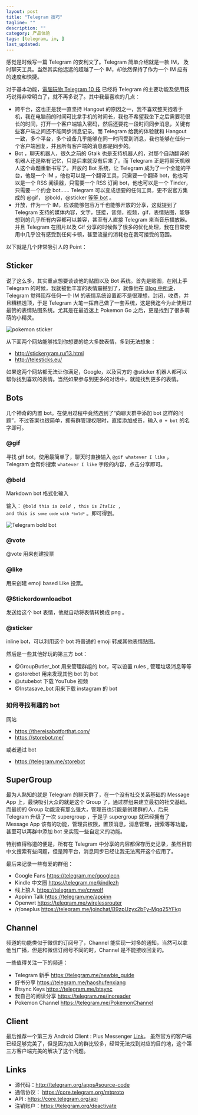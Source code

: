 ```yaml
---
layout: post
title: "Telegram 技巧"
tagline: ""
description: ""
category: 产品体验
tags: [telegram, im, ]
last_updated:
---
```



感觉是时候写一篇 Telegram 的安利文了。Telegram 简单介绍就是一款 IM， 及时聊天工具。当然其实他远远的超越了一个 IM，却依然保持了作为一个 IM 应有的速度和快捷。

对于基本功能，[電腦玩物 Telegram 10 技](http://www.playpcesor.com/2015/12/telegram-10.html) 已经将 Telegram 的主要功能及使用技巧说得非常明白了，就不再多说了。其中我最喜欢的几点：

- 跨平台，这也正是我一直坚持 Hangout 的原因之一，我不喜欢整天抱着手机，我在电脑前的时间可比拿手机的时间长，我也不希望我坐下之后需要花很长的时间，打开一个客户端输入密码，然后还要花一段时间同步消息，关键有些客户端之间还不能同步消息记录。而 Telegram 给我的体验就和 Hangout 一致，多个平台，多个设备几乎能够在同一时间受到消息，我也能够在任何一个客户端回复，并且所有客户端的消息都是同步的。
- Bot ，聊天机器人，很久之前的 Gtalk 也是支持机器人的，对那个自动翻译的机器人还是略有记忆，只是后来就没有后来了。而 Telegram 正是将聊天机器人这个命题重新书写了。开放的 Bot 系统，让 Telegram 成为了一个全能的平台，他是一个 IM ，他也可以是一个翻译工具，只需要一个翻译 bot，他也可以是一个 RSS 阅读器，只需要一个 RSS 订阅 bot，他也可以是一个 Tinder，只需要一个约会 bot...... Telegram 可以变成想要的任何工具，更不说官方集成的 @gif， @bold，@sticker [等等 bot](https://core.telegram.org/bots)  。
- 开放，作为一个 IM，应该能够包容万千也能够开放的分享，这就提到了 Telegram 支持的媒体内容，文字，链接，音频，视频，gif，表情贴图，能够想到的几乎所有内容都可以兼容，甚至有人直接 Telegram 来当音乐播放器。并且 Telegram 在图片以及 Gif 分享的时候做了很多的优化处理，我在日常使用中几乎没有感受到任何卡顿，甚至流量的消耗也在我可接受的范围。

以下就是几个非常吸引人的 Point：

## Sticker

说了这么多，其实重点想要谈谈他的贴图以及 Bot 系统。首先是贴图，在刚上手 Telegram 的时候，我就被他丰富的表情震撼到了，就像他在 [Blog 中所说](https://telegram.org/blog/stickers)， Telegram 觉得现存任何一个 IM 的表情系统设置都不是很理想，封闭，收费，并且糟糕透顶，于是 Telegram 大笔一挥自己做了一套系统，这是我迄今为止使用过最赞的表情贴图系统。尤其是在最近迷上 Pokemon Go 之后，更是找到了很多萌萌的小精灵。

![pokemon sticker](https://lh3.googleusercontent.com/-73Le-0Rx8L0/WCf4_fHYEzI/AAAAAAABGFI/Bm-EtR6ez2A0mG15eKHllMKuuaOBbKEOwCL0B/w350-h1120-no/Screenshot_20160710-155214.png)

从下面两个网站能够找到你想要的绝大多数表情，多到无法想象：

- <http://stickergram.ru/13.html>
- <http://telesticks.eu/>

如果这两个网站都无法让你满足，Google，以及官方的 @sticker 机器人都可以帮你找到喜欢的表情。当然如果参与到更多的对话中，就能找到更多的表情。

## Bots
几个神奇的内置 bot。在使用过程中竟然遇到了“向聊天群中添加 bot 这样的问题”，不过答案也很简单，拥有群管理权限时，直接添加成员，输入 `@ + bot` 的名字即可。

### @gif
寻找 gif bot，使用最简单了，聊天时直接输入 `@gif whatever I like` ， Telegram 会帮你搜索 `whatever I like` 字段的内容，点击分享即可。

### @bold
Markdown bot 格式化输入

输入： <code>@bold this is *bold* , this is _Italic_ , and this is `some code with *bold*`</code> 。即可得到。

![Telegram bold bot](https://lh5.googleusercontent.com/-2OBcfO5Pxlk/V4eoHnsOnCI/AAAAAAAA_8M/TThMXecHLEkUBumQHiiqK_UPbbdO-cljgCLcB/w435-h72/telegram_bold_bot.png)

### @vote
@vote 用来创建投票

### @like
用来创建 emoji based Like 投票。

### @Stickerdownloadbot
发送给这个 bot 表情，他就自动将表情转换成 png 。

### @sticker
inline bot，可以利用这个 bot 将普通的 emoji 转成其他表情贴图。

然后是一些其他好玩的第三方 bot：

- @GroupButler\_bot 用来管理群组的 bot，可以设置 rules , 管理垃圾消息等等
- @storebot 用来发现其他 bot 的 bot
- @utubebot 下载 YouTube 视频
- @Instasave\_bot 用来下载 instagram 的 bot

### 如何寻找有趣的 bot
网站

- https://thereisabotforthat.com/
- https://storebot.me/

或者通过 bot

- https://telegram.me/storebot

## SuperGroup
最为人熟知的就是 Telegram 的聊天群了，在一个没有社交关系基础的 Message App 上，最快吸引大众的就是这个 Group 了，通过群组来建立最初的社交基础。而最初的 Group 功能没有那么强大，管理员也只能是创建群的人，后来 Telegram 升级了一次 supergroup ，于是乎 supergroup 就已经拥有了 Message App 该有的功能，管理员权限，置顶消息，消息管理，搜索等等功能，甚至可以再群中添加 bot 来实现一些自定义的功能。

特别值得称道的便是，所有在 Telegram 中分享的内容都保存历史记录，虽然目前中文搜索有些问题，但是跨平台，消息同步已经让我无法离开这个应用了。

最后来记录一些有爱的群组：

- Google Fans <https://telegram.me/googlecn>
- Kindle 中文圈 <https://telegram.me/kindlezh>
- 线上狼人 <https://telegram.me/cnwolf>
- Appinn Talk <https://telegram.me/appinn>
- Openwrt <https://telegram.me/wirelessrouter>
- /r/oneplus <https://telegram.me/joinchat/B9zpUzyx2bFy-Mgq25YFkg>

## Channel
频道的功能类似于微信的订阅号了，Channel 能实现一对多的通知，当然可以拿他当广播，但是和微信订阅号不同的时，Channel 是不能接收回复的。

一些值得关注一下的频道：

- Telegram 新手 <https://telegram.me/newbie_guide>
- 好书分享 <https://telegram.me/haoshufenxiang>
- Btsync Keys <https://telegram.me/btsync>
- 我自己的阅读分享 <https://telegram.me/inoreader>
- Pokemon Channel <https://telegram.me/PokemonChannel>

## Client
最后推荐一个第三方 Android Client : Plus Messenger [Link](https://play.google.com/store/apps/details?id=org.telegram.plus&hl=en)。 虽然官方的客户端已经足够完美了，但是因为加入的群比较多，经常无法找到对应的目的地，这个第三方客户端完美的解决了这个问题。

## Links

- 源代码：<http://telegram.org/apps#source-code>
- 通信协议： <https://core.telegram.org/mtproto>
- API : <https://core.telegram.org/api>
- 注销账户：<https://telegram.org/deactivate>
